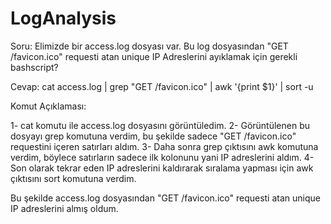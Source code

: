 # LogAnalysis

Soru: Elimizde bir access.log dosyası var. Bu log dosyasından "GET /favicon.ico" requesti atan unique IP Adreslerini ayıklamak için gerekli bashscript? 

Cevap: cat access.log | grep "GET /favicon.ico" | awk '{print $1}' | sort -u

Komut Açıklaması:

1- cat komutu ile access.log dosyasını görüntüledim.
2- Görüntülenen bu dosyayı grep komutuna verdim, bu şekilde sadece  "GET /favicon.ico" requestini içeren satırları aldım.
3- Daha sonra grep çıktısını awk komutuna verdim, böylece satırların sadece ilk kolonunu yani IP adreslerini aldım.
4- Son olarak tekrar eden IP adreslerini kaldırarak sıralama yapması için awk çıktısını sort komutuna verdim.

Bu şekilde access.log dosyasından  "GET /favicon.ico" requesti atan unique IP adreslerini almış oldum.


